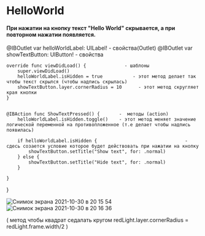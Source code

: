 # HelloWorld
#### При нажатии на кнопку текст "Hello World" скрывается, а при повторном нажатии появляется.


@IBOutlet var helloWorldLabel: UILabel!       -   свойства(Outlet)
    @IBOutlet var showTextButton: UIButton!   - свойства
    
    override func viewDidLoad() {              - шаблоны
        super.viewDidLoad()                      
        helloWorldLabel.isHidden = true           - этот метод делает так чтобы текст скрылся (чтобы надпись скрылась)  
        showTextButton.layer.cornerRadius = 10      - этот метод скругляет края кнопки 
    }


    @IBAction func ShowTextPressed() {       -  методы (action)
        helloWorldLabel.isHidden.toggle()    - этот метод меняет значение логической переменной на противопложенное (т.e делает чтобы надпись появилась)
        
        if helloWorldLabel.isHidden {                                - сдесь созается условие которое будет действовать при нажатии на кнопку
            showTextButton.setTitle("Show text", for: .normal)
        } else {
            showTextButton.setTitle("Hide text", for: .normal)
        }
            
    }
}
 
![Снимок экрана 2021-10-30 в 20 15 54](https://user-images.githubusercontent.com/88490455/139542742-bab99e11-a380-4ce7-adbf-8b502389870d.png) ![Снимок экрана 2021-10-30 в 20 16 36](https://user-images.githubusercontent.com/88490455/139542797-955c5d7f-0a43-440c-8989-e9705a7887d1.png)


( метод чтобы квадрат седалать кругом redLight.layer.cornerRadius = redLight.frame.width/2 )
